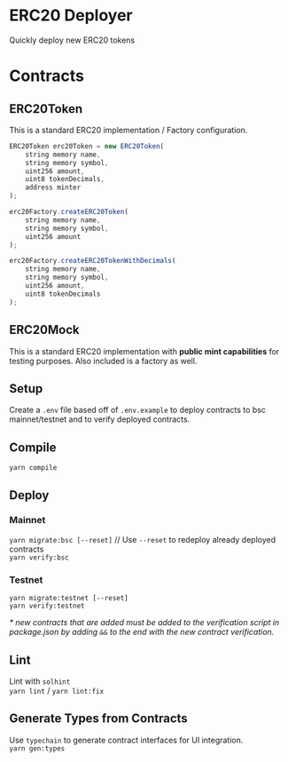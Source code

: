 # ERC20 Deployer
Quickly deploy new ERC20 tokens

# Contracts

## ERC20Token
This is a standard ERC20 implementation / Factory configuration.

```javascript
ERC20Token erc20Token = new ERC20Token(
    string memory name, 
    string memory symbol,
    uint256 amount,
    uint8 tokenDecimals,
    address minter
);
```

```javascript
erc20Factory.createERC20Token(
    string memory name, 
    string memory symbol, 
    uint256 amount
);

erc20Factory.createERC20TokenWithDecimals(
    string memory name, 
    string memory symbol, 
    uint256 amount,
    uint8 tokenDecimals
);
```

## ERC20Mock
This is a standard ERC20 implementation with **public mint capabilities** for testing purposes. Also included is a factory as well.

## Setup
Create a `.env` file based off of `.env.example` to deploy contracts to bsc mainnet/testnet and to verify deployed contracts.  

## Compile
`yarn compile`

## Deploy 

### Mainnet
`yarn migrate:bsc [--reset]` // Use `--reset` to redeploy already deployed contracts   
`yarn verify:bsc`  

### Testnet
`yarn migrate:testnet [--reset]`  
`yarn verify:testnet`  
  
_* new contracts that are added must be added to the verification script in package.json by adding `&&` to the end with the new contract verification._


## Lint
Lint with `solhint`  
`yarn lint` / `yarn lint:fix`    

## Generate Types from Contracts
Use `typechain` to generate contract interfaces for UI integration.  
`yarn gen:types`  

